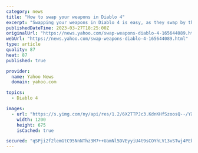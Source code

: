 ```yaml
---
category: news
title: "How to swap your weapons in Diablo 4"
excerpt: "Swapping your weapons in Diablo 4 is easy, as they swap by themselves based on the skills you’re currently using - but it works a bit differently for Barbarians. If you’re new to Diablo, you might ..."
publishedDateTime: 2023-03-27T18:25:00Z
originalUrl: "https://news.yahoo.com/swap-weapons-diablo-4-165644089.html"
webUrl: "https://news.yahoo.com/swap-weapons-diablo-4-165644089.html"
type: article
quality: 87
heat: 87
published: true

provider:
  name: Yahoo News
  domain: yahoo.com

topics:
  - Diablo 4

images:
  - url: "https://s.yimg.com/ny/api/res/1.2/6X2TTPJc3.KdnKHfSzoosQ--/YXBwaWQ9aGlnaGxhbmRlcjt3PTEyMDA7aD02NzU-/https://media.zenfs.com/en/gamesradar_237/dd58be6546c6494f58a158ac478e41a5"
    width: 1200
    height: 675
    isCached: true

secured: "qSPji2f2lemGtC95NnNThz3M7++UamNl5DVEyyiU4t9sCOYhLV13vSTwj4PEkAKgU4HQj0Mdhs9zlUwhHVA6Rn/I1ovqgCqeGBgbWGvzhnjlXssUHeoHUyzGpFvRV3uyEB79Ziqn6zYBbIKxBWKN5+H/A4F706IduzyqLmbgPRzAK+vwPNvkrlQFjrF3TISKYdD/BwfUvhOoO7gh5145AEpoJmpXIs86aTBaOiXDCghJjkW9T+0B1kpOGduj0f/6UQSksR8wWA8b8laf+0F8EOB9lRQNSKHdIpNZM014TUcC/fbmxJU4pSxY+28ZItTDr2bQx8S7V508Bu/ztjD6vVVFYNXG8dvX3FcwgWWbFKM=;RXG32FnpoEiRm12gs0wuuA=="
---
```


